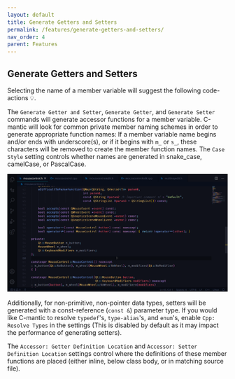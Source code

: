 ```yaml
---
layout: default
title: Generate Getters and Setters
permalink: /features/generate-getters-and-setters/
nav_order: 4
parent: Features
---
```


## **Generate Getters and Setters**

Selecting the name of a member variable will suggest the following code-actions 💡.

The `Generate Getter and Setter`, `Generate Getter`, and `Generate Setter` commands will generate accessor functions for a member variable. C-mantic will look for common private member naming schemes in order to generate appropriate function names: If a member variable name begins and/or ends with underscore(s), or if it begins with `m_` or `s_`, these characters will be removed to create the member function names. The `Case Style` setting controls whether names are generated in snake_case, camelCase, or PascalCase.

![Generate Accessors](../assets/images/generate_accessors.gif)

Additionally, for non-primitive, non-pointer data types, setters will be generated with a const-reference (`const &`) parameter type. If you would like C-mantic to resolve `typedef`'s, `type-alias`'s, and `enum`'s, enable `Cpp: Resolve Types` in the settings (This is disabled by default as it may impact the performance of generating setters).

The `Accessor: Getter Definition Location` and `Accessor: Setter Definition Location` settings control where the definitions of these member functions are placed (either inline, below class body, or in matching source file).
